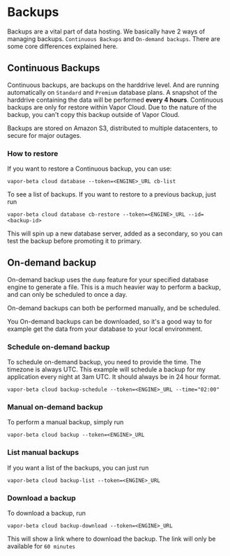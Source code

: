 # Backups

Backups are a vital part of data hosting. We basically have 2 ways of managing backups. `Continuous Backups` and `On-demand backups`. There are some core differences explained here.

## Continuous Backups

Continuous backups, are backups on the harddrive level. And are running automatically on `Standard` and `Premium` database plans. A snapshot of the harddrive containing the data will be performed **every 4 hours**. Continuous backups are only for restore within Vapor Cloud. Due to the nature of the backup, you can't copy this backup outside of Vapor Cloud.

Backups are stored on Amazon S3, distributed to multiple datacenters, to secure for major outages.

### How to restore

If you want to restore a Continuous backup, you can use:

```
vapor-beta cloud database --token=<ENGINE>_URL cb-list
```

To see a list of backups. If you want to restore to a previous backup, just run

```
vapor-beta cloud database cb-restore --token=<ENGINE>_URL --id=<backup-id>
```

This will spin up a new database server, added as a secondary, so you can test the backup before promoting it to primary.

## On-demand backup

On-demand backup uses the `dump` feature for your specified database engine to generate a file. This is a much heavier way to perform a backup, and can only be scheduled to once a day.

On-demand backups can both be performed manually, and be scheduled.

You On-demand backups can be downloaded, so it's a good way to for example get the data from your database to your local environment.

### Schedule on-demand backup

To schedule on-demand backup, you need to provide the time. The timezone is always UTC. This example will schedule a backup for my application every night at 3am UTC. It should always be in 24 hour format.

```
vapor-beta cloud backup-schedule --token=<ENGINE>_URL --time="02:00"
```

### Manual on-demand backup

To perform a manual backup, simply run

```
vapor-beta cloud backup --token=<ENGINE>_URL
```

### List manual backups

If you want a list of the backups, you can just run

```
vapor-beta cloud backup-list --token=<ENGINE>_URL
```

### Download a backup

To download a backup, run

```
vapor-beta cloud backup-download --token=<ENGINE>_URL
```

This will show a link where to download the backup. The link will only be available for `60 minutes`
